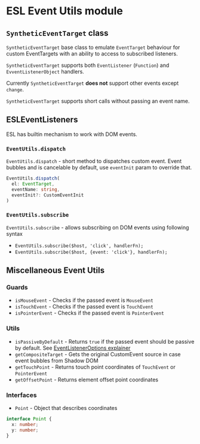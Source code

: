 # ESL Event Utils module

<a name="intro"></a>
## `SyntheticEventTarget` class

`SyntheticEventTarget` base class to emulate `EventTarget` behaviour 
for custom EventTargets with an ability to access to subscribed listeners.

`SyntheticEventTarget` supports both `EventListener` (`Function`) and `EvventListenerObject`
handlers.

Currently `SyntheticEventTarget` **does not** support other events except `change`.

`SyntheticEventTarget` supports short calls without passing an event name.

## ESLEventListeners

ESL has builtin mechanism to work with DOM events.

### `EventUtils.dispatch` 
`EventUtils.dispatch` - short method to dispatches custom event.
Event bubbles and is cancelable by default, use `eventInit` param to override that.
```typescript
EventUtils.dispatch(
  el: EventTarget, 
  eventName: string, 
  eventInit?: CustomEventInit
)
``` 

### `EventUtils.subscribe`
`EventUtils.subscribe` - allows subscribing on DOM events using following syntax
 - `EventUtils.subscribe($host, 'click', handlerFn);`
 - `EventUtils.subscribe($host, {event: 'click'}, handlerFn);`



<!-- Replace with TS doc based generator in future -->
## Miscellaneous Event Utils

### Guards
- `isMouseEvent` - Checks if the passed event is `MouseEvent` 
- `isTouchEvent` - Checks if the passed event is `TouchEvent`
- `isPointerEvent` - Checks if the passed event is `PointerEvent`

### Utils
- `isPassiveByDefault` - Returns `true` if the passed event should be passive by default. 
See [EventListenerOptions explainer](https://github.com/WICG/EventListenerOptions/blob/gh-pages/explainer.md)
- `getCompositeTarget` - Gets the original CustomEvent source in case event bubbles from Shadow DOM
- `getTouchPoint` -  Returns touch point coordinates of `TouchEvent` or `PointerEvent`
- `getOffsetPoint` - Returns element offset point coordinates

### Interfaces
- `Point` - Object that describes coordinates
```typescript
interface Point {
  x: number;
  y: number;
}
```

